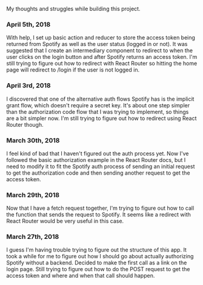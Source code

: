 My thoughts and struggles while building this project.

### April 5th, 2018
With help, I set up basic action and reducer to store the access token being returned from Spotify as well as the user status (logged in or not). It was suggested that I create an intermediary component to redirect to when the user clicks on the login button and after Spotify returns an access token. I'm still trying to figure out how to redirect with React Router so hitting the home page will redirect to /login if the user is not logged in.

### April 3rd, 2018
I discovered that one of the alternative auth flows Spotify has is the implicit grant flow, which doesn't require a secret key. It's about one step simpler than the authorization code flow that I was trying to implement, so things are a bit simpler now. I'm still trying to figure out how to redirect using React Router though.

### March 30th, 2018
I feel kind of bad that I haven't figured out the auth process yet. Now I've followed the basic authorization example in the React Router docs, but I need to modify it to fit the Spotify auth process of sending an initial request to get the authorization code and then sending another request to get the access token.

### March 29th, 2018
Now that I have a fetch request together, I'm trying to figure out how to call the function that sends the request to Spotify. It seems like a redirect with React Router would be very useful in this case.

### March 27th, 2018
I guess I'm having trouble trying to figure out the structure of this app. It took a while for me to figure out how I should go about actually authorizing Spotify without a backend. Decided to make the first call as a link on the login page. Still trying to figure out how to do the POST request to get the access token and where and when that call should happen.
